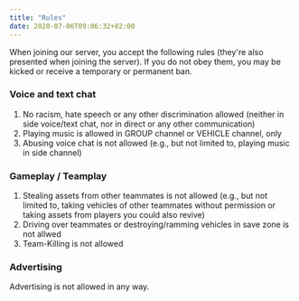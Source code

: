 ```yaml
---
title: "Rules"
date: 2020-07-06T09:06:32+02:00
---
```


When joining our server, you accept the following rules (they're also presented when joining the server).
If you do not obey them, you may be kicked or receive a temporary or permanent ban.

### Voice and text chat
1. No racism, hate speech or any other discrimination allowed (neither in side voice/text chat, nor in direct or any other communication)
2. Playing music is allowed in GROUP channel or VEHICLE channel, only
3. Abusing voice chat is not allowed (e.g., but not limited to, playing music in side channel)

### Gameplay / Teamplay
1. Stealing assets from other teammates is not allowed (e.g., but not limited to, taking vehicles of other teammates without permission or taking assets from players you could also revive)
2. Driving over teammates or destroying/ramming vehicles in save zone is not allwed
3. Team-Killing is not allowed

### Advertising
Advertising is not allowed in any way.
